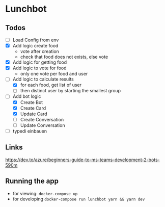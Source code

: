 # Lunchbot

## Todos

- [ ] Load Config from env
- [x] Add logic create food
    - vote after creation
    - check that food does not exists, else vote
- [x] Add logic for getting food
- [x] Add logic to vote for food
    - only one vote per food and user
- [ ] Add logic to calculate results
    - [x] for each food, get list of user
    - [ ] then distinct user by starting the smallest group
- [ ] Add bot logic
  - [x] Create Bot
  - [x] Create Card
  - [x] Update Card
  - [ ] Create Conversation
  - [ ] Update Conversation
- [ ] typedi einbauen

## Links
https://dev.to/azure/beginners-guide-to-ms-teams-development-2-bots-590m

## Running the app

- for viewing: `docker-compose up`
- for developing `docker-compose run lunchbot yarn && yarn dev`

